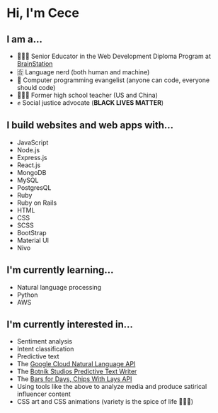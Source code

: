 # Hi, I'm Cece 

## I am a...
- 👩🏻‍💻 Senior Educator in the Web Development Diploma Program at [BrainStation](https://brainstation.io/)
- 🈴 Language nerd (both human and machine) 
- 📣 Computer programming evangelist (anyone can code, everyone should code) 
- 👩🏻‍🏫 Former high school teacher (US and China) 
- ✊ Social justice advocate (**BLACK LIVES MATTER**)

## I build websites and web apps with...
- JavaScript
- Node.js 
- Express.js 
- React.js 
- MongoDB 
- MySQL 
- PostgresQL 
- Ruby 
- Ruby on Rails 
- HTML 
- CSS 
- SCSS 
- BootStrap 
- Material UI 
- Nivo 

## I'm currently learning...
- Natural language processing
- Python
- AWS

## I'm currently interested in...
- Sentiment analysis 
- Intent classification 
- Predictive text 
- The [Google Cloud Natural Language API](https://cloud.google.com/natural-language/docs)
- The [Botnik Studios Predictive Text Writer](https://botnik.org/apps/writer/)
- The [Bars for Days, Chips With Lays API](https://andcomputers.io/bars-for-days-chips-with-lays/)
- Using tools like the above to analyze media and produce satirical influencer content
- CSS art and CSS animations (variety is the spice of life 🤷🏻‍♀️) 

<!--
**cececlar/cececlar** is a ✨ _special_ ✨ repository because its `README.md` (this file) appears on your GitHub profile.

Here are some ideas to get you started:

- 🔭 I’m currently working on ...
- 🌱 I’m currently learning ...
- 👯 I’m looking to collaborate on ...
- 🤔 I’m looking for help with ...
- 💬 Ask me about ...
- 📫 How to reach me: ...
- 😄 Pronouns: ...
- ⚡ Fun fact: ...
-->
